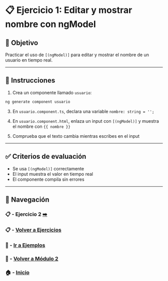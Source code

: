 # 📋 Ejercicio 1: Editar y mostrar nombre con ngModel

## 🎯 Objetivo
Practicar el uso de `[(ngModel)]` para editar y mostrar el nombre de un usuario en tiempo real.

---

## 📝 Instrucciones
1. Crea un componente llamado `usuario`:

```bash
ng generate component usuario
```

3. En `usuario.component.ts`, declara una variable `nombre: string = '';`

4. En `usuario.component.html`, enlaza un input con `[(ngModel)]` y muestra el nombre con `{{ nombre }}`

5. Comprueba que el texto cambia mientras escribes en el input

---

## ✅ Criterios de evaluación
- Se usa `[(ngModel)]` correctamente
- El input muestra el valor en tiempo real
- El componente compila sin errores

---

## 🔁 Navegación

### 📋 - Ejercicio 2 [➡️](./Ejercicio_2.md)

### 📋 - [Volver a Ejercicios](../README.md)

### 🧪 - [Ir a Ejemplos](../../Ejemplos/README.md)

### 📘 - [Volver a Módulo 2](../../Modulo_2.md) 

### 🏠 - [Inicio](../../../README.md)

